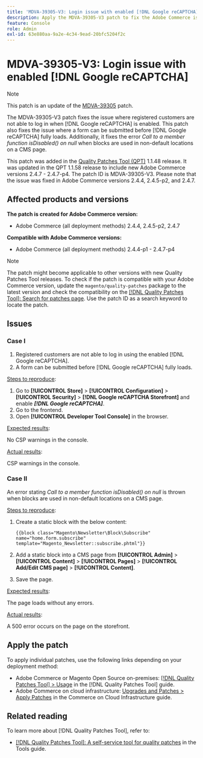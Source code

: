 ```yaml
---
title: 'MDVA-39305-V3: Login issue with enabled [!DNL Google reCAPTCHA]'
description: Apply the MDVA-39305-V3 patch to fix the Adobe Commerce issue where registered customers are not able to log in when [!DNL Google reCAPTCHA] is enabled. This patch also fixes the issue where a form can be submitted before [!DNL Google reCAPTCHA] fully loads. Additionally, it fixes the error *Call to a member function isDisabled() on null* when blocks are used in non-default locations on a CMS page.
feature: Console
role: Admin
exl-id: 63e880aa-9a2e-4c34-9ead-20bfc5204f2c
---
```

# MDVA-39305-V3: Login issue with enabled [!DNL Google reCAPTCHA]

>[!NOTE]
>
>This patch is an update of the [MDVA-39305](/help/tools/quality-patches-tool/patches-available-in-qpt/v1-1-1/mdva-39305-login-issues-with-enabled-google-recaptcha.md) patch.

The MDVA-39305-V3 patch fixes the issue where registered customers are not able to log in when [!DNL Google reCAPTCHA] is enabled. This patch also fixes the issue where a form can be submitted before [!DNL Google reCAPTCHA] fully loads. Additionally, it fixes the error *Call to a member function isDisabled() on null* when blocks are used in non-default locations on a CMS page.

This patch was added in the [Quality Patches Tool (QPT)](https://experienceleague.adobe.com/en/docs/commerce-knowledge-base/kb/announcements/commerce-announcements/magento-quality-patches-released-new-tool-to-self-serve-quality-patches) 1.1.48 release. It was updated in the QPT 1.1.58 release to include new Adobe Commerce versions 2.4.7 - 2.4.7-p4. The patch ID is MDVA-39305-V3. Please note that the issue was fixed in Adobe Commerce versions 2.4.4, 2.4.5-p2, and 2.4.7.

## Affected products and versions

**The patch is created for Adobe Commerce version:**

* Adobe Commerce (all deployment methods) 2.4.4, 2.4.5-p2, 2.4.7

**Compatible with Adobe Commerce versions:**

* Adobe Commerce (all deployment methods) 2.4.4-p1 - 2.4.7-p4

>[!NOTE]
>
>The patch might become applicable to other versions with new Quality Patches Tool releases. To check if the patch is compatible with your Adobe Commerce version, update the `magento/quality-patches` package to the latest version and check the compatibility on the [[!DNL Quality Patches Tool]: Search for patches page](https://experienceleague.adobe.com/en/docs/commerce-knowledge-base/kb/announcements/commerce-announcements/magento-quality-patches-released-new-tool-to-self-serve-quality-patches). Use the patch ID as a search keyword to locate the patch.

## Issues

### Case I

1. Registered customers are not able to log in using the enabled [!DNL Google reCAPTCHA]. 
1. A form can be submitted before [!DNL Google reCAPTCHA] fully loads. 

<u>Steps to reproduce</u>:

1. Go to **[!UICONTROL Store]** > **[!UICONTROL Configuration]** > **[!UICONTROL Security]** > **[!DNL Google reCAPTCHA Storefront]** and enable ***[!DNL Google reCAPTCHA]***.
1. Go to the frontend.
1. Open **[!UICONTROL Developer Tool Console]** in the browser.

<u>Expected results</u>:

No CSP warnings in the console.

<u>Actual results</u>:

CSP warnings in the console.

### Case II

An error stating *Call to a member function isDisabled() on null* is thrown when blocks are used in non-default locations on a CMS page.

<u>Steps to reproduce</u>:

1. Create a static block with the below content:
    
    ```
    {{block class="Magento\Newsletter\Block\Subscribe" name="home.form.subscribe"
    template="Magento_Newsletter::subscribe.phtml"}}
    ```

1. Add a static block into a CMS page from **[!UICONTROL Admin]** > **[!UICONTROL Content]** > **[!UICONTROL Pages]** > **[!UICONTROL Add/Edit CMS page]** > **[!UICONTROL Content]**.
1. Save the page.

<u>Expected results</u>:

The page loads without any errors.

<u>Actual results</u>:

A 500 error occurs on the page on the storefront.

## Apply the patch

To apply individual patches, use the following links depending on your deployment method:

* Adobe Commerce or Magento Open Source on-premises: [[!DNL Quality Patches Tool] > Usage](/help/tools/quality-patches-tool/usage.md) in the [!DNL Quality Patches Tool] guide.
* Adobe Commerce on cloud infrastructure: [Upgrades and Patches > Apply Patches](https://experienceleague.adobe.com/docs/commerce-cloud-service/user-guide/develop/upgrade/apply-patches.html) in the Commerce on Cloud Infrastructure guide.

## Related reading

To learn more about [!DNL Quality Patches Tool], refer to:

* [[!DNL Quality Patches Tool]: A self-service tool for quality patches](/help/tools/quality-patches-tool/quality-patches-tool-to-self-serve-quality-patches.md) in the Tools guide.
